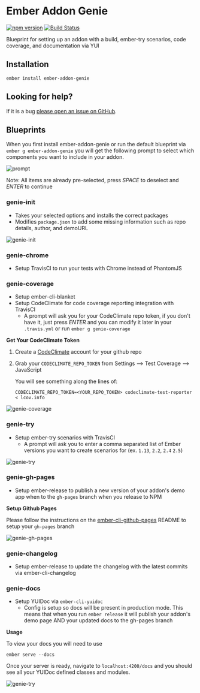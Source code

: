 # Ember Addon Genie

[![npm version](https://badge.fury.io/js/ember-addon-genie.svg)](http://badge.fury.io/js/ember-addon-genie)
[![Build Status](https://travis-ci.org/offirgolan/ember-addon-genie.svg?branch=master)](https://travis-ci.org/offirgolan/ember-addon-genie)

Blueprint for setting up an addon with a build, ember-try scenarios, code coverage, and documentation via YUI

## Installation

```
ember install ember-addon-genie
```

## Looking for help?
If it is a bug [please open an issue on GitHub](http://github.com/offirgolan/ember-addon-genie/issues).


## Blueprints

When you first install ember-addon-genie or run the default blueprint via
`ember g ember-addon-genie` you will get the following prompt to select which
components you want to include in your addon.

![prompt](http://i.imgur.com/hZR0axZ.png)

Note: All items are already pre-selected, press _SPACE_ to deselect and _ENTER_ to continue

### genie-init

- Takes your selected options and installs the correct packages
- Modifies `package.json` to add some missing information such as repo details, author, and demoURL

![genie-init](http://i.imgur.com/GBnWzBI.png)

### genie-chrome

- Setup TravisCI to run your tests with Chrome instead of PhantomJS

### genie-coverage

- Setup ember-cli-blanket
- Setup CodeClimate for code coverage reporting integration with TravisCI
    - A prompt will ask you for your CodeClimate repo token, if you don't have it, just press _ENTER_ and you can modify it later in your `.travis.yml` or run `ember g genie-coverage`

__Get Your CodeClimate Token__

1. Create a [CodeClimate](https://codeclimate.com) account for your github repo
2. Grab your `CODECLIMATE_REPO_TOKEN` from Settings --> Test Coverage --> JavaScript

    You will see something along the lines of:

    ```
    CODECLIMATE_REPO_TOKEN=<YOUR_REPO_TOKEN> codeclimate-test-reporter < lcov.info
    ```

![genie-coverage](http://i.imgur.com/kim7WRx.png)

### genie-try

- Setup ember-try scenarios with TravisCI
    - A prompt will ask you to enter a comma separated list of Ember versions you want to create scenarios for (ex. `1.13`, `2.2`, `2.4` `2.5`)

![genie-try](http://i.imgur.com/BEGGEqy.png)

### genie-gh-pages

- Setup ember-release to publish a new version of your addon's demo app when to the `gh-pages` branch when you release to NPM

__Setup Github Pages__

Please follow the instructions on the  [ember-cli-github-pages](https://github.com/poetic/ember-cli-github-pages) README to setup your `gh-pages` branch

![genie-gh-pages](http://i.imgur.com/4qXmtDK.png)

### genie-changelog

- Setup ember-release to update the changelog with the latest commits via ember-cli-changelog

### genie-docs

- Setup YUIDoc via `ember-cli-yuidoc`
    - Config is setup so docs will be present in production mode. This means that when you run `ember release` it will publish your addon's demo page AND your updated docs to the gh-pages branch

__Usage__

To view your docs you will need to use

```
ember serve --docs
```

Once your server is ready, navigate to `localhost:4200/docs` and you should see all your YUIDoc defined classes and modules.

![genie-try](http://i.imgur.com/BEGGEqy.png)
